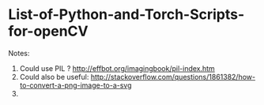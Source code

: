 # List-of-Python-and-Torch-Scripts-for-openCV

Notes:

1. Could use PIL ? http://effbot.org/imagingbook/pil-index.htm
2. Could also be useful: http://stackoverflow.com/questions/1861382/how-to-convert-a-png-image-to-a-svg
3. 
